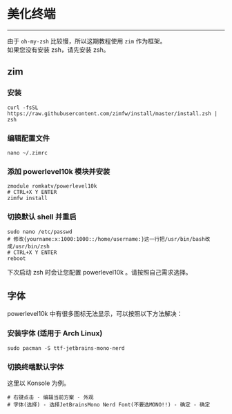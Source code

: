 # 美化终端

---

由于 `oh-my-zsh` 比较慢，所以这期教程使用 ```zim``` 作为框架。<br>
如果您没有安装 zsh，请先安装 zsh。

## zim

### 安装

```shell
curl -fsSL https://raw.githubusercontent.com/zimfw/install/master/install.zsh | zsh
```

### 编辑配置文件

```shell
nano ~/.zimrc
```

### 添加 powerlevel10k 模块并安装

```shell
zmodule romkatv/powerlevel10k
# CTRL+X Y ENTER
zimfw install
```

### 切换默认 shell 并重启

```shell
sudo nano /etc/passwd
# 修改{yourname:x:1000:1000::/home/username:}这一行把/usr/bin/bash改成/usr/bin/zsh
# CTRL+X Y ENTER
reboot
```

下次启动 zsh 时会让您配置 powerlevel10k 。请按照自己需求选择。

## 字体

powerlevel10k 中有很多图标无法显示，可以按照以下方法解决：

### 安装字体 (适用于 Arch Linux)

```shell
sudo pacman -S ttf-jetbrains-mono-nerd
```

### 切换终端默认字体

这里以 Konsole 为例。

```shell
# 右键点击 - 编辑当前方案 - 外观
# 字体(选择) - 选择JetBrainsMono Nerd Font(不要选MONO!!) - 确定 - 确定
```
